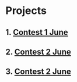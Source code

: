 # Projects

## 1. [Contest 1 June](https://gaurav-singh-panwar.github.io/AccioJob/Contest_1_June/)

## 2. [Contest 2 June](https://gaurav-singh-panwar.github.io/AccioJob/Contest_2_June/)

## 3. [Contest 2 June](https://gaurav-singh-panwar.github.io/AccioJob/Blinkit_Clone/)

